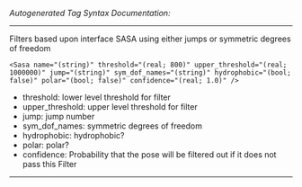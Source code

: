 _Autogenerated Tag Syntax Documentation:_

---
Filters based upon interface SASA using either jumps or symmetric degrees of freedom

```
<Sasa name="(string)" threshold="(real; 800)" upper_threshold="(real; 1000000)" jump="(string)" sym_dof_names="(string)" hydrophobic="(bool; false)" polar="(bool; false)" confidence="(real; 1.0)" />
```

-   threshold: lower level threshold for filter
-   upper_threshold: upper level threshold for filter
-   jump: jump number
-   sym_dof_names: symmetric degrees of freedom
-   hydrophobic: hydrophobic?
-   polar: polar?
-   confidence: Probability that the pose will be filtered out if it does not pass this Filter

---
